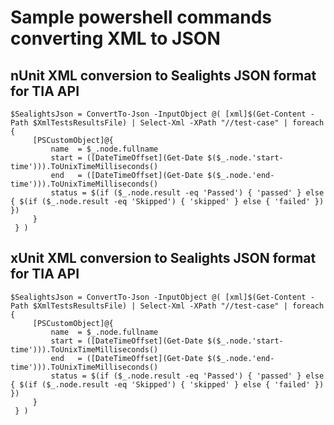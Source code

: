 # Sample powershell commands converting XML to JSON 

## nUnit XML conversion to Sealights JSON format for TIA API
```
$SealightsJson = ConvertTo-Json -InputObject @( [xml]$(Get-Content -Path $XmlTestsResultsFile) | Select-Xml -XPath "//test-case" | foreach {
     [PSCustomObject]@{
         name  = $_.node.fullname
		 start = ([DateTimeOffset](Get-Date $($_.node.'start-time'))).ToUnixTimeMilliseconds()
		 end   = ([DateTimeOffset](Get-Date $($_.node.'end-time'))).ToUnixTimeMilliseconds()
		 status = $(if ($_.node.result -eq 'Passed') { 'passed' } else { $(if ($_.node.result -eq 'Skipped') { 'skipped' } else { 'failed' }) })
     }
 } )
 ```
 
## xUnit XML conversion to Sealights JSON format for TIA API
```
$SealightsJson = ConvertTo-Json -InputObject @( [xml]$(Get-Content -Path $XmlTestsResultsFile) | Select-Xml -XPath "//test-case" | foreach {
     [PSCustomObject]@{
         name  = $_.node.fullname
		 start = ([DateTimeOffset](Get-Date $($_.node.'start-time'))).ToUnixTimeMilliseconds()
		 end   = ([DateTimeOffset](Get-Date $($_.node.'end-time'))).ToUnixTimeMilliseconds()
		 status = $(if ($_.node.result -eq 'Passed') { 'passed' } else { $(if ($_.node.result -eq 'Skipped') { 'skipped' } else { 'failed' }) })
     }
 } )
 ```
